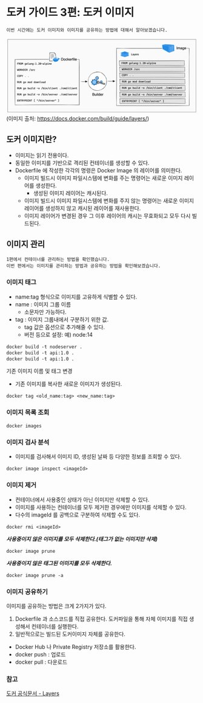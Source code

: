 # 도커 가이드 3편: 도커 이미지

```text
이번 시간에는 도커 이미지와 이미지를 공유하는 방법에 대해서 알아보겠습니다.
```

![docker_image_layer.png](images/docker_image_layer.png)
(이미지 출처: https://docs.docker.com/build/guide/layers/)

## 도커 이미지란?
- 이미지는 읽기 전용이다.
- 동일한 이미지를 기반으로 격리된 컨테이너를 생성할 수 있다.
- Dockerfile 에 작성한 각각의 명령은 Docker Image 의 레이어를 의미한다.
  - 이미지 빌드시 이미지 파일시스템에 변화를 주는 명령어는 새로운 이미지 레이어를 생성한다.
    - 생성된 이미지 레이어는 캐시된다.
  - 이미지 빌드시 이미지 파일시스템에 변화를 주지 않는 명령어는 새로운 이미지 레이어를 생성하지 않고 캐시된 레이어를 재사용한다.
  - 이미지 레이어가 변경된 경우 그 이후 레이어의 캐시는 무효화되고 모두 다시 빌드된다.

## 이미지 관리

```text
1편에서 컨테이너를 관리하는 방법을 확인했습니다.
이번 편에서는 이미지를 관리하는 방법과 공유하는 방법을 확인해보겠습니다.
```

### 이미지 태그
- name:tag 형식으로 이미지를 고유하게 식별할 수 있다.
- name : 이미지 그룹 이름
  - 소문자만 가능하다.
- tag : 이미지 그룹내에서 구분하기 위한 값. 
  - tag 값은 옵션으로 추가해줄 수 있다.
  - 버전 등으로 설정: 예) node:14

```text
docker build -t nodeserver .
docker build -t api:1.0 .
docker build -t api:1.0 .
```

기존 이미지 이름 및 태그 변경
- 기존 이미지를 복사한 새로운 이미지가 생성된다.

```text
docker tag <old_name:tag> <new_name:tag>
```

### 이미지 목록 조회

```text
docker images
```

### 이미지 검사 분석
- 이미지를 검사해서 이미지 ID, 생성된 날짜 등 다양한 정보를 조회할 수 있다. 

```text
docker image inspect <imageId>
```

### 이미지 제거
- 컨테이너에서 사용중인 상태가 아닌 이미지만 삭제할 수 있다.
- 이미지를 사용하는 컨테이너를 모두 제거한 경우에만 이미지를 삭제할 수 있다.
- 다수의 imageId 를 공백으로 구분하여 삭제할 수도 있다.

```text
docker rmi <imageId>
```

***사용중이지 않은 이미지를 모두 삭제한다.(태그가 없는 이미지만 삭제)***
```text
docker image prune
```

***사용중이지 않은 태그된 이미지를 모두 삭제한다.***
```text
docker image prune -a
```

### 이미지 공유하기

이미지를 공유하는 방법은 크게 2가지가 있다.
1. Dockerfile 과 소스코드를 직접 공유한다. 도커파일을 통해 자체 이미지를 직접 생성해서 컨테이너를 실행한다.
2. 일반적으로는 빌드된 도커이미지 자체를 공유한다.
- Docker Hub 나 Private Registry 저장소를 활용한다.
- docker push <imageName> : 업로드
- docker pull <imageName> : 다운로드


### 참고
[도커 공식문서 - Layers](https://docs.docker.com/build/guide/layers/)